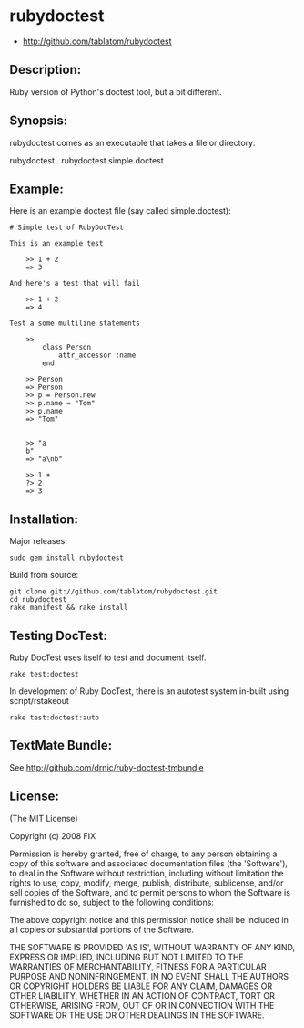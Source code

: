 # rubydoctest

* http://github.com/tablatom/rubydoctest

## Description:

Ruby version of Python's doctest tool, but a bit different.

## Synopsis:

rubydoctest comes as an executable that takes a file or directory:
	
  rubydoctest .
	rubydoctest simple.doctest

## Example:
	
Here is an example doctest file (say called simple.doctest):
	
	# Simple test of RubyDocTest

	This is an example test

		>> 1 + 2
		=> 3

	And here's a test that will fail

		>> 1 + 2
		=> 4

	Test a some multiline statements

		>> 
			class Person
				attr_accessor :name
			end

		>> Person
		=> Person
		>> p = Person.new
		>> p.name = "Tom"
		>> p.name
		=> "Tom"


		>> "a
		b"
		=> "a\nb"

		>> 1 +
		?> 2
		=> 3

## Installation:

Major releases:

	sudo gem install rubydoctest

Build from source:

	git clone git://github.com/tablatom/rubydoctest.git
	cd rubydoctest
	rake manifest && rake install

## Testing DocTest:
	
Ruby DocTest uses itself to test and document itself.

	rake test:doctest
	
In development of Ruby DocTest, there is an autotest system in-built
using script/rstakeout

	rake test:doctest:auto

## TextMate Bundle:
	
See http://github.com/drnic/ruby-doctest-tmbundle

## License:

(The MIT License)

Copyright (c) 2008 FIX

Permission is hereby granted, free of charge, to any person obtaining
a copy of this software and associated documentation files (the
'Software'), to deal in the Software without restriction, including
without limitation the rights to use, copy, modify, merge, publish,
distribute, sublicense, and/or sell copies of the Software, and to
permit persons to whom the Software is furnished to do so, subject to
the following conditions:

The above copyright notice and this permission notice shall be
included in all copies or substantial portions of the Software.

THE SOFTWARE IS PROVIDED 'AS IS', WITHOUT WARRANTY OF ANY KIND,
EXPRESS OR IMPLIED, INCLUDING BUT NOT LIMITED TO THE WARRANTIES OF
MERCHANTABILITY, FITNESS FOR A PARTICULAR PURPOSE AND NONINFRINGEMENT.
IN NO EVENT SHALL THE AUTHORS OR COPYRIGHT HOLDERS BE LIABLE FOR ANY
CLAIM, DAMAGES OR OTHER LIABILITY, WHETHER IN AN ACTION OF CONTRACT,
TORT OR OTHERWISE, ARISING FROM, OUT OF OR IN CONNECTION WITH THE
SOFTWARE OR THE USE OR OTHER DEALINGS IN THE SOFTWARE.